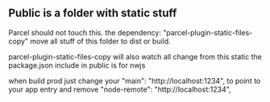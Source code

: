 ## Public is a folder with static stuff

Parcel should not touch this.
the dependency: "parcel-plugin-static-files-copy" move all stuff of this folder to dist or build.

parcel-plugin-static-files-copy will also watch all change from this static
the package.json include in public is for nwjs

when build prod just change your "main": "http://localhost:1234", to point to your app entry
and remove "node-remote": "http://localhost:1234",
